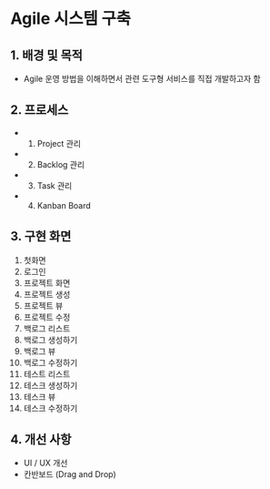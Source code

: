 # Agile 시스템 구축

## 1. 배경 및 목적
* Agile 운영 방법을 이해하면서 관련 도구형 서비스를 직접 개발하고자 함
    
## 2. 프로세스
* 1. Project 관리
* 2. Backlog 관리
* 3. Task 관리
* 4. Kanban Board

## 3. 구현 화면
1. 첫화면
2. 로그인
3. 프로젝트 화면
4. 프로젝트 생성
5. 프로젝트 뷰
6. 프로젝트 수정
7. 백로그 리스트
8. 백로그 생성하기
9. 백로그 뷰
10. 백로그 수정하기
11. 테스트 리스트
12. 테스크 생성하기 
13. 테스크 뷰
14. 테스크 수정하기

## 4. 개선 사항 
* UI / UX 개선
* 칸반보드 (Drag and Drop)
